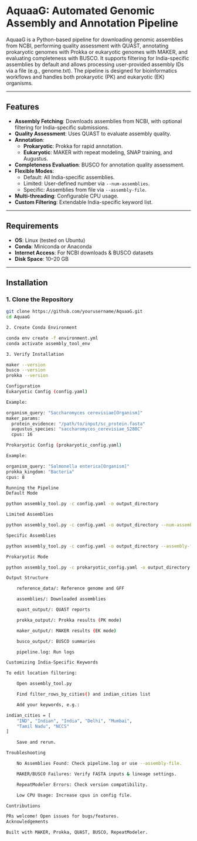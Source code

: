 # AquaaG: Automated Genomic Assembly and Annotation Pipeline

AquaaG is a Python-based pipeline for downloading genomic assemblies from NCBI, performing quality assessment with QUAST, annotating prokaryotic genomes with Prokka or eukaryotic genomes with MAKER, and evaluating completeness with BUSCO. It supports filtering for India-specific assemblies by default and allows processing user-provided assembly IDs via a file (e.g., genome.txt). The pipeline is designed for bioinformatics workflows and handles both prokaryotic (PK) and eukaryotic (EK) organisms.

---

## Features

- **Assembly Fetching**: Downloads assemblies from NCBI, with optional filtering for India-specific submissions.
- **Quality Assessment**: Uses QUAST to evaluate assembly quality.
- **Annotation**:
  - **Prokaryotic**: Prokka for rapid annotation.
  - **Eukaryotic**: MAKER with repeat modeling, SNAP training, and Augustus.
- **Completeness Evaluation**: BUSCO for annotation quality assessment.
- **Flexible Modes**:
  - Default: All India-specific assemblies.
  - Limited: User-defined number via `--num-assemblies`.
  - Specific: Assemblies from file via `--assembly-file`.
- **Multi-threading**: Configurable CPU usage.
- **Custom Filtering**: Extendable India-specific keyword list.

---

## Requirements

- **OS**: Linux (tested on Ubuntu)
- **Conda**: Miniconda or Anaconda
- **Internet Access**: For NCBI downloads & BUSCO datasets
- **Disk Space**: 10–20 GB

---

## Installation

### 1. Clone the Repository
```bash
git clone https://github.com/yourusername/AquaaG.git
cd AquaaG

2. Create Conda Environment

conda env create -f environment.yml
conda activate assembly_tool_env

3. Verify Installation

maker --version
busco --version
prokka --version

Configuration
Eukaryotic Config (config.yaml)

Example:

organism_query: "Saccharomyces cerevisiae[Organism]"
maker_params:
  protein_evidence: "/path/to/input/sc_protein.fasta"
  augustus_species: "saccharomyces_cerevisiae_S288C"
  cpus: 16

Prokaryotic Config (prokaryotic_config.yaml)

Example:

organism_query: "Salmonella enterica[Organism]"
prokka_kingdom: "Bacteria"
cpus: 8

Running the Pipeline
Default Mode

python assembly_tool.py -c config.yaml -o output_directory

Limited Assemblies

python assembly_tool.py -c config.yaml -o output_directory --num-assemblies 2

Specific Assemblies

python assembly_tool.py -c config.yaml -o output_directory --assembly-file genome.txt

Prokaryotic Mode

python assembly_tool.py -c prokaryotic_config.yaml -o output_directory --num-assemblies 1

Output Structure

    reference_data/: Reference genome and GFF

    assemblies/: Downloaded assemblies

    quast_output/: QUAST reports

    prokka_output/: Prokka results (PK mode)

    maker_output/: MAKER results (EK mode)

    busco_output/: BUSCO summaries

    pipeline.log: Run logs

Customizing India-Specific Keywords

To edit location filtering:

    Open assembly_tool.py

    Find filter_rows_by_cities() and indian_cities list

    Add your keywords, e.g.:

indian_cities = [
    "IND", "Indian", "India", "Delhi", "Mumbai",
    "Tamil Nadu", "NCCS"
]

    Save and rerun.

Troubleshooting

    No Assemblies Found: Check pipeline.log or use --assembly-file.

    MAKER/BUSCO Failures: Verify FASTA inputs & lineage settings.

    RepeatModeler Errors: Check version compatibility.

    Low CPU Usage: Increase cpus in config file.

Contributions

PRs welcome! Open issues for bugs/features.
Acknowledgements

Built with MAKER, Prokka, QUAST, BUSCO, RepeatModeler.
